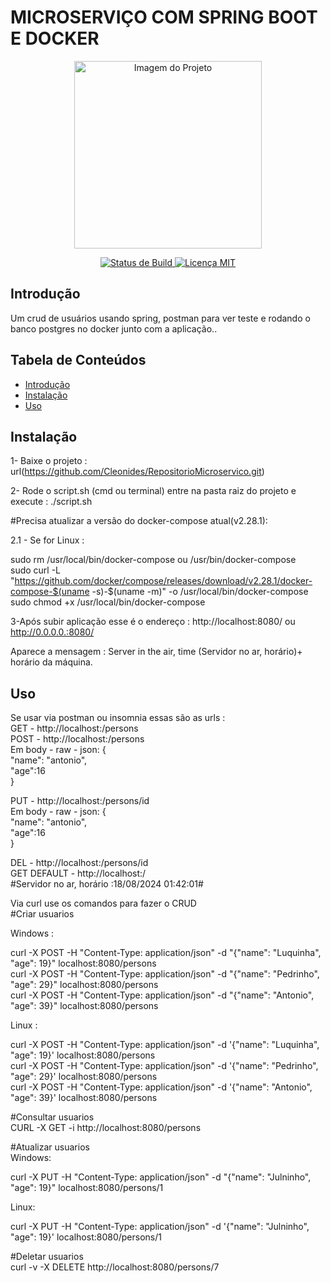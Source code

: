 # MICROSERVIÇO COM SPRING BOOT E DOCKER

<p align="center">
  <img src="caminho/para/imagem.png" alt="Imagem do Projeto" width="300"/>
</p>

<p align="center">
  <a href="https://github.com/usuario/repositorio/actions">
    <img src="https://img.shields.io/badge/build-passing-brightgreen" alt="Status de Build"/>
  </a>
  <a href="https://opensource.org/licenses/MIT">
    <img src="https://img.shields.io/badge/license-MIT-blue" alt="Licença MIT"/>
  </a>
</p>

## Introdução

<p>Um crud de usuários usando spring, postman para ver teste e rodando o banco postgres no docker junto com a aplicação..</p>

## Tabela de Conteúdos

<ul>
  <li><a href="#introdução">Introdução</a></li>
  <li><a href="#instalação">Instalação</a></li>
  <li><a href="#uso">Uso</a></li>
<!--   <li><a href="#contribuição">Contribuição</a></li>
  <li><a href="#licença">Licença</a></li> -->
</ul>

## Instalação
1- Baixe o projeto : url(https://github.com/Cleonides/RepositorioMicroservico.git)  <p></p>
2- Rode o script.sh (cmd ou terminal) entre na pasta raiz do projeto e execute : ./script.sh <p></p>
#Precisa atualizar a versão do docker-compose atual(v2.28.1): <p></p>
2.1 - Se for Linux : <p></p>
sudo rm /usr/local/bin/docker-compose ou /usr/bin/docker-compose<br />
sudo curl -L "https://github.com/docker/compose/releases/download/v2.28.1/docker-compose-$(uname -s)-$(uname -m)" -o /usr/local/bin/docker-compose<br />
sudo chmod +x /usr/local/bin/docker-compose <p></p>
3-Após subir aplicação esse é o endereço : http://localhost:8080/  ou http://0.0.0.0.:8080/  <p></p>
Aparece a mensagem : Server in the air, time (Servidor no ar, horário)+ horário da máquina. <p></p>


## Uso
Se usar via postman ou insomnia essas são as urls : <br/>
GET -  http://localhost:/persons<br/>
POST - http://localhost:/persons <br/>
 Em body - raw - json: {<br/>
       "name": "antonio",<br/>
       "age":16<br/>
       } <p></p>
PUT - http://localhost:/persons/id<br/>
 Em body - raw - json: {<br/>
 "name": "antonio",<br/>
 "age":16<br/>
 } <p></p>

DEL - http://localhost:/persons/id<br/>
GET DEFAULT - http://localhost:/ <br/>
  #Servidor no ar, horário :18/08/2024 01:42:01# <p></p>

Via curl use os comandos para fazer o CRUD <br/>
#Criar usuarios   <p></p>
Windows : <p></p>
curl -X POST -H "Content-Type: application/json" -d "{\"name\": \"Luquinha\", \"age\": 19}" localhost:8080/persons <br/>
curl -X POST -H "Content-Type: application/json" -d "{\"name\": \"Pedrinho\", \"age\": 29}" localhost:8080/persons <br/>
curl -X POST -H "Content-Type: application/json" -d "{\"name\": \"Antonio\", \"age\":  39}" localhost:8080/persons <br/>
<p></p>
Linux :<p></p> 
curl -X POST -H "Content-Type: application/json" -d '{"name": "Luquinha", "age": 19}' localhost:8080/persons<br/>
curl -X POST -H "Content-Type: application/json" -d '{"name": "Pedrinho", "age": 29}' localhost:8080/persons<br/>
curl -X POST -H "Content-Type: application/json" -d '{"name": "Antonio", "age": 39}' localhost:8080/persons<br/>
<p></p>
#Consultar usuarios  <br/>
CURL -X GET -i http://localhost:8080/persons  <p></p>

#Atualizar usuarios <br/>
Windows:<p></p>
curl -X PUT -H "Content-Type: application/json" -d "{\"name\": \"Julninho\", \"age\": 19}" localhost:8080/persons/1  <br/>
<p></p>
Linux:<p></p>
curl -X PUT -H "Content-Type: application/json" -d '{"name": "Julninho", "age": 19}' localhost:8080/persons/1  <p></p>

#Deletar usuarios <br/>
curl -v -X DELETE http://localhost:8080/persons/7 <br/>
```bash 

 
